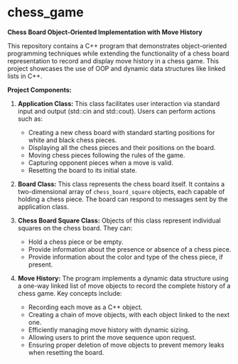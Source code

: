 # chess_game

**Chess Board Object-Oriented Implementation with Move History**

This repository contains a C++ program that demonstrates object-oriented programming techniques while extending the functionality of a chess board representation to record and display move history in a chess game. This project showcases the use of OOP and dynamic data structures like linked lists in C++.

**Project Components:**

1. **Application Class:** This class facilitates user interaction via standard input and output (std::cin and std::cout). Users can perform actions such as:
   - Creating a new chess board with standard starting positions for white and black chess pieces.
   - Displaying all the chess pieces and their positions on the board.
   - Moving chess pieces following the rules of the game.
   - Capturing opponent pieces when a move is valid.
   - Resetting the board to its initial state.

2. **Board Class:** This class represents the chess board itself. It contains a two-dimensional array of `chess_board_square` objects, each capable of holding a chess piece. The board can respond to messages sent by the application class.

3. **Chess Board Square Class:** Objects of this class represent individual squares on the chess board. They can:
   - Hold a chess piece or be empty.
   - Provide information about the presence or absence of a chess piece.
   - Provide information about the color and type of the chess piece, if present.

4. **Move History:** The program implements a dynamic data structure using a one-way linked list of move objects to record the complete history of a chess game. Key concepts include:
   - Recording each move as a C++ object.
   - Creating a chain of move objects, with each object linked to the next one.
   - Efficiently managing move history with dynamic sizing.
   - Allowing users to print the move sequence upon request.
   - Ensuring proper deletion of move objects to prevent memory leaks when resetting the board.
